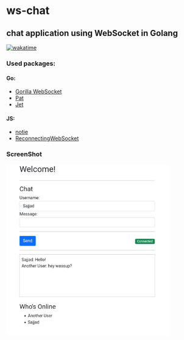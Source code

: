 # ws-chat
## chat application using WebSocket in Golang

[![wakatime](https://wakatime.com/badge/user/7564c81e-7d83-4170-b345-a8077e75d4a8/project/8d3f88c0-04ff-4d8d-a3b4-7e75323caff3.svg)](https://wakatime.com/badge/user/7564c81e-7d83-4170-b345-a8077e75d4a8/project/8d3f88c0-04ff-4d8d-a3b4-7e75323caff3)

### Used packages:
#### Go:
- [Gorilla WebSocket](https://github.com/gorilla/websocket)
- [Pat](https://github.com/bmizerany/pat)
- [Jet](https://github.com/CloudyKit/jet/)
#### JS:
- [notie](https://github.com/jaredreich/notie)
- [ReconnectingWebSocket](https://github.com/joewalnes/reconnecting-websocket)

### ScreenShot
<a href="#"><img src="static/Screenshot.png" height="448"/></a>
